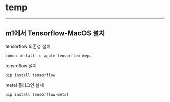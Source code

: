 # temp
___
## m1에서 Tensorflow-MacOS 설치  
tensorflow 의존성 설치
```
conda install -c apple tensorflow-deps
```
tensroflow 설치
```
pip install tensorflow
```
metal 플러그인 설치
```
pip install tensorflow-metal
```

